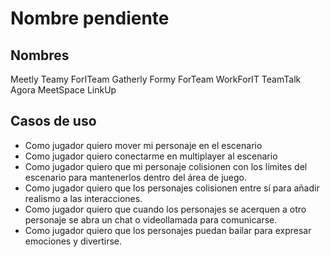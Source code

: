 # Nombre pendiente

## Nombres

Meetly
Teamy
ForITeam
Gatherly
Formy
ForTeam
WorkForIT
TeamTalk
Agora
MeetSpace
LinkUp

## Casos de uso

- Como jugador quiero mover mi personaje en el escenario
- Como jugador quiero conectarme en multiplayer al escenario
- Como jugador quiero que mi personaje colisionen con los límites del escenario para mantenerlos dentro del área de juego.
- Como jugador quiero que los personajes colisionen entre sí para añadir realismo a las interacciones.
- Como jugador quiero que cuando los personajes se acerquen a otro personaje se abra un chat o videollamada para comunicarse.
- Como jugador quiero que los personajes puedan bailar para expresar emociones y divertirse.
